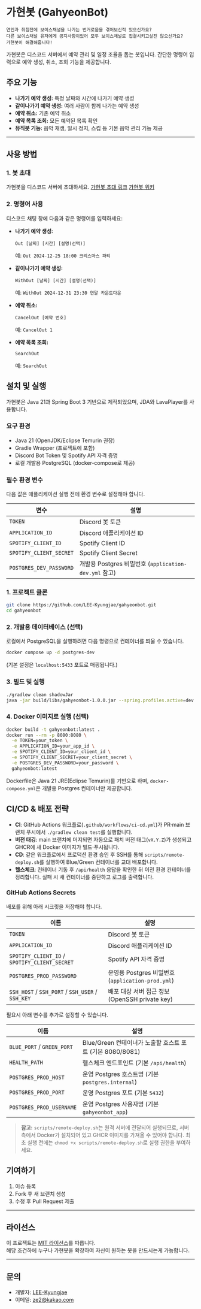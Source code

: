 # 가현봇 (GahyeonBot)
```
연인과 취침전에 보이스채널을 나가는 번거로움을 겪어보신적 있으신가요?
다른 보이스채널 유저에게 공지사항이있어 모두 보이스채널로 집결시키고싶진 않으신가요?
가현봇이 해결해줍니다!
```

가현봇은 디스코드 서버에서 예약 관리 및 일정 조율을 돕는 봇입니다. 간단한 명령어 입력으로 예약 생성, 취소, 조회 기능을 제공합니다.

## 주요 기능
- **나가기 예약 생성:** 특정 날짜와 시간에 나가기 예약 생성
- **같이나가기 예약 생성:** 여러 사람이 함께 나가는 예약 생성
- **예약 취소:** 기존 예약 취소
- **예약 목록 조회:** 모든 예약된 목록 확인
- **뮤직봇 기능:** 음악 재생, 일시 정지, 스킵 등 기본 음악 관리 기능 제공

---

## 사용 방법
### 1. 봇 초대
가현봇을 디스코드 서버에 초대하세요.
[가현봇 초대 링크](https://discord.com/oauth2/authorize?client_id=1220338955082399845)
[가현봇 위키](https://github.com/LEE-Kyungjae/gahyeonbot/wiki)
### 2. 명령어 사용
디스코드 채팅 창에 다음과 같은 명령어를 입력하세요:

- **나가기 예약 생성:**
  ```
  Out [날짜] [시간] [설명(선택)]
  ```
  예: `Out 2024-12-25 18:00 크리스마스 파티`

- **같이나가기 예약 생성:**
  ```
  WithOut [날짜] [시간] [설명(선택)]
  ```
  예: `WithOut 2024-12-31 23:30 연말 카운트다운`

- **예약 취소:**
  ```
  CancelOut [예약 번호]
  ```
  예: `CancelOut 1`

- **예약 목록 조회:**
  ```
  SearchOut
  ```
  예: `SearchOut`
## 설치 및 실행
가현봇은 Java 21과 Spring Boot 3 기반으로 제작되었으며, JDA와 LavaPlayer를 사용합니다.

### 요구 환경
- Java 21 (OpenJDK/Eclipse Temurin 권장)
- Gradle Wrapper (프로젝트에 포함)
- Discord Bot Token 및 Spotify API 자격 증명
- 로컬 개발용 PostgreSQL (docker-compose로 제공)

### 필수 환경 변수
다음 값은 애플리케이션 실행 전에 환경 변수로 설정해야 합니다.

| 변수 | 설명 |
| --- | --- |
| `TOKEN` | Discord 봇 토큰 |
| `APPLICATION_ID` | Discord 애플리케이션 ID |
| `SPOTIFY_CLIENT_ID` | Spotify Client ID |
| `SPOTIFY_CLIENT_SECRET` | Spotify Client Secret |
| `POSTGRES_DEV_PASSWORD` | 개발용 Postgres 비밀번호 (`application-dev.yml` 참고) |

### 1. 프로젝트 클론
```bash
git clone https://github.com/LEE-Kyungjae/gahyeonbot.git
cd gahyeonbot
```

### 2. 개발용 데이터베이스 (선택)
로컬에서 PostgreSQL을 실행하려면 다음 명령으로 컨테이너를 띄울 수 있습니다.
```bash
docker compose up -d postgres-dev
```
(기본 설정은 `localhost:5433` 포트로 매핑됩니다.)

### 3. 빌드 및 실행
```bash
./gradlew clean shadowJar
java -jar build/libs/gahyeonbot-1.0.0.jar --spring.profiles.active=dev
```

### 4. Docker 이미지로 실행 (선택)
```bash
docker build -t gahyeonbot:latest .
docker run --rm -p 8080:8080 \
  -e TOKEN=your_token \
  -e APPLICATION_ID=your_app_id \
  -e SPOTIFY_CLIENT_ID=your_client_id \
  -e SPOTIFY_CLIENT_SECRET=your_client_secret \
  -e POSTGRES_DEV_PASSWORD=your_password \
  gahyeonbot:latest
```
Dockerfile은 Java 21 JRE(Eclipse Temurin)를 기반으로 하며, `docker-compose.yml`은 개발용 Postgres 컨테이너만 제공합니다.

## CI/CD & 배포 전략
- **CI**: GitHub Actions 워크플로(`.github/workflows/ci-cd.yml`)가 PR·main 브랜치 푸시에서 `./gradlew clean test`를 실행합니다.
- **버전 태깅**: main 브랜치에 머지되면 자동으로 패치 버전 태그(`vX.Y.Z`)가 생성되고 GHCR에 새 Docker 이미지가 빌드·푸시됩니다.
- **CD**: 같은 워크플로에서 프로덕션 환경 승인 후 SSH를 통해 `scripts/remote-deploy.sh`를 실행하여 Blue/Green 컨테이너를 교대 배포합니다.
- **헬스체크**: 컨테이너 기동 후 `/api/health` 응답을 확인한 뒤 이전 환경 컨테이너를 정리합니다. 실패 시 새 컨테이너를 중단하고 로그를 출력합니다.

### GitHub Actions Secrets
배포를 위해 아래 시크릿을 저장해야 합니다.

| 이름 | 설명 |
| --- | --- |
| `TOKEN` | Discord 봇 토큰 |
| `APPLICATION_ID` | Discord 애플리케이션 ID |
| `SPOTIFY_CLIENT_ID` / `SPOTIFY_CLIENT_SECRET` | Spotify API 자격 증명 |
| `POSTGRES_PROD_PASSWORD` | 운영용 Postgres 비밀번호 (`application-prod.yml`) |
| `SSH_HOST` / `SSH_PORT` / `SSH_USER` / `SSH_KEY` | 배포 대상 서버 접근 정보 (OpenSSH private key) |

필요시 아래 변수를 추가로 설정할 수 있습니다.

| 이름 | 설명 |
| --- | --- |
| `BLUE_PORT` / `GREEN_PORT` | Blue/Green 컨테이너가 노출할 호스트 포트 (기본 8080/8081) |
| `HEALTH_PATH` | 헬스체크 엔드포인트 (기본 `/api/health`) |
| `POSTGRES_PROD_HOST` | 운영 Postgres 호스트명 (기본 `postgres.internal`) |
| `POSTGRES_PROD_PORT` | 운영 Postgres 포트 (기본 `5432`) |
| `POSTGRES_PROD_USERNAME` | 운영 Postgres 사용자명 (기본 `gahyeonbot_app`) |

> **참고:** `scripts/remote-deploy.sh`는 원격 서버에 전달되어 실행되므로, 서버 측에서 Docker가 설치되어 있고 GHCR 이미지를 가져올 수 있어야 합니다. 최초 실행 전에는 `chmod +x scripts/remote-deploy.sh`로 실행 권한을 부여하세요.

## 기여하기
1. 이슈 등록
2. Fork 후 새 브랜치 생성
3. 수정 후 Pull Request 제출

---

## 라이선스
이 프로젝트는 [MIT 라이선스](LICENSE)를 따릅니다.<br>
해당 조건하에 누구나 가현봇을 확장하여 자신이 원하는 봇을 만드시는게 가능합니다.

---

## 문의
- 개발자: [LEE-Kyungjae](https://github.com/LEE-Kyungjae)
- 이메일: ze2@kakao.com
